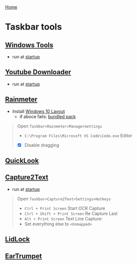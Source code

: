 [Home](../README.md)
# Taskbar tools

## [Windows Tools](WindowTools.ahk)

- run at [startup](../how-to-dos.md#edit-startup-apps)

## [Youtube Downloader](Youtube.ahk)

- run at [startup](../how-to-dos.md#edit-startup-apps)

## [Rainmeter](https://www.rainmeter.net/)

- Install [Windows 10 Layout](Yetenol-Win10.rmskin)
    - if aboce fails: [bundled pack](https://github.com/tjmarkham/win10widgets/releases/)
> Open `Taskbar>Rainmeter>Manage>Settings`
>- `C:\Program Files\Microsoft VS Code\Code.exe` Editor
>- [x] Disable dragging <br>

## [QuickLook](https://www.microsoft.com/de-de/p/quicklook/9nv4bs3l1h4s?activetab=pivot:overviewtab)

## [Capture2Text](https://sourceforge.net/projects/capture2text/files/Capture2Text/)

- run at [startup](../how-to-dos.md#edit-startup-apps)

> Open `Taskbar>Capture2Text>Settings>Hotkeys`
>- `Ctrl + Print Screen` Start OCR Capture
>- `Ctrl + Shift + Print Screen` Re Capture Last
>- `Alt + Print Screen` Text Line Capture:
>- Set everything else to `<Unmapped>`

## [LidLock](https://download.cnet.com/Lid-Lock/3000-2094_4-76464070.html)

## [EarTrumpet](https://www.microsoft.com/de-de/p/eartrumpet/9nblggh516xp?activetab=pivot:overviewtab)